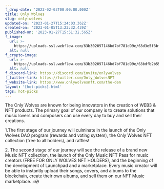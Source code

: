 ```yaml
---
f_drop-date: '2023-02-03T00:00:00.000Z'
title: Only Wolves
slug: only-wolves
updated-on: '2023-01-27T15:24:03.362Z'
created-on: '2023-01-05T13:23:32.439Z'
published-on: '2023-01-27T15:51:32.565Z'
f_image:
  url: >-
    https://uploads-ssl.webflow.com/63b302097146bd7bf781d99e/63d3e5f3bff979565022ecd0_only_wolves_pfp_1668439864914.gif
  alt: null
f_crypto-image:
  url: >-
    https://uploads-ssl.webflow.com/63b302097146bd7bf781d99e/63bdfb2b55a65662225f5fbf_9297384_sol_blockchain_coins_cryptocurrency_crypto_icon.svg
  alt: null
f_discord-link: https://discord.com/invite/onlywolves
f_twitter-link: https://twitter.com/Only_WolvesNFT
f_website-link: https://www.onlywolvesnft.com/the-den
layout: '[hot-picks].html'
tags: hot-picks
---
```


The Only Wolves are known for being innovators in the creation of WEB3 & NFT products. The primary goal of our company is to create solutions that music lovers and composers can use every day to buy and sell their creations.

1.The first stage of our journey will culminate in the launch of the Only Wolves DAO program (rewards and voting system), the Only Wolves NFT collection (free to all holders), and raffles!

2\. The second stage of our journey will see the release of a brand new Music NFT collection, the launch of the Only Music NFT Pass for music creators (FREE FOR ONLY WOLVES NFT HOLDERS), and the beginning of the development of Launchpad and a marketplace. Every music creator will be able to instantly upload their songs, covers, and albums to the blockchain, create their own albums, and sell them on our NFT Music marketplace. 🎶💿

‍
